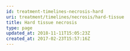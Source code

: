 ```yaml
---
id: treatment-timelines-necrosis-hard
uri: treatment/timelines/necrosis/hard-tissue
title: Hard tissue necrosis
type: page
updated_at: 2018-11-11T15:05:23Z
created_at: 2017-02-23T15:57:16Z
---
```


